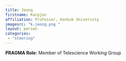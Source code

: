 ```yaml
---
title: Jeong 
firstname: Karpjoo
affiliation: Professor, Konkuk University
imagesrc: "k-jeong.png "
layout: person
categories:
 - "steering"
---
```


**PRAGMA Role:** Member of Telescience Working Group


